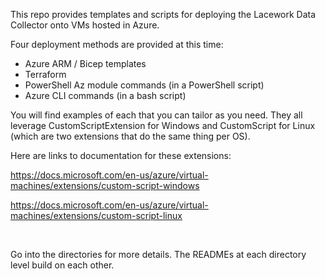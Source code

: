 This repo provides templates and scripts for deploying the Lacework Data Collector onto VMs hosted in Azure.

Four deployment methods are provided at this time:
- Azure ARM / Bicep templates
- Terraform
- PowerShell Az module commands (in a PowerShell script)
- Azure CLI commands (in a bash script)

You will find examples of each that you can tailor as you need.  They all leverage CustomScriptExtension for Windows and CustomScript for Linux (which are two extensions that do the same thing per OS).

Here are links to documentation for these extensions:

https://docs.microsoft.com/en-us/azure/virtual-machines/extensions/custom-script-windows

https://docs.microsoft.com/en-us/azure/virtual-machines/extensions/custom-script-linux

</br>

Go into the directories for more details.  The READMEs at each directory level build on each other.
